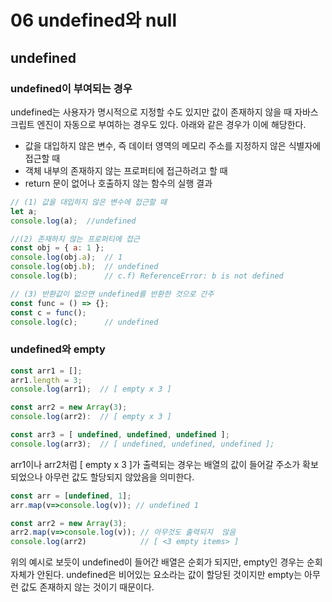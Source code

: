 # 06 undefined와 null

## undefined

### undefined이 부여되는 경우

undefined는 사용자가 명시적으로 지정할 수도 있지만 값이 존재하지 않을 때 자바스크립트 엔진이 자동으로 부여하는 경우도 있다. 아래와 같은 경우가 이에 해당한다.

- 값을 대입하지 않은 변수, 즉 데이터 영역의 메모리 주소를 지정하지 않은 식별자에 접근할 때
- 객체 내부의 존재하지 않는 프로퍼티에 접근하려고 할 때
- return 문이 없어나 호출하지 않는 함수의 실행 결과

```jsx
// (1) 값을 대입하지 않은 변수에 접근할 때
let a;
console.log(a);  //undefined

//(2) 존재하지 않는 프로퍼티에 접근
const obj = { a: 1 };
console.log(obj.a);  // 1
console.log(obj.b);  // undefined
console.log(b);      // c.f) ReferenceError: b is not defined

// (3) 반환값이 없으면 undefined를 반환한 것으로 간주
const func = () => {};
const c = func();   
console.log(c);      // undefined
```

### undefined와 empty

```jsx
const arr1 = [];
arr1.length = 3;
console.log(arr1);  // [ empty x 3 ]

const arr2 = new Array(3);
console.log(arr2):  // [ empty x 3 ]

const arr3 = [ undefined, undefined, undefined ];
console.log(arr3);  // [ undefined, undefined, undefined ];
```

arr1이나 arr2처럼 [ empty x 3 ]가 출력되는 경우는 배열의 값이 들어갈 주소가 확보되었으나 아무런 값도 할당되지 않았음을 의미한다.

```jsx
const arr = [undefined, 1];
arr.map(v=>console.log(v)); // undefined 1

const arr2 = new Array(3);
arr2.map(v=>console.log(v)); // 아무것도 출력되지  않음
console.log(arr2)            // [ <3 empty items> ]
```

위의 예시로 보듯이 undefined이 들어간 배열은 순회가 되지만, empty인 경우는 순회 자체가 안된다. undefined은 비어있는 요소라는 값이 할당된 것이지만 empty는 아무런 값도 존재하지 않는 것이기 때문이다.